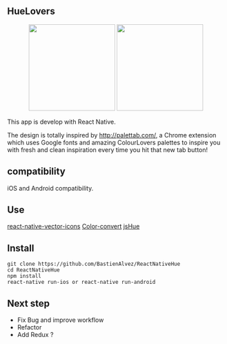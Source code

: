 **HueLovers**
---------
<p align="center">
  <img src="http://i.imgur.com/EC74xO5.png" width="200"/>
  <img src="http://i.imgur.com/RWXgpD4.png" width="200"/>
</p>

This app is develop with React Native.

The design is totally inspired by http://palettab.com/, a Chrome extension which uses Google fonts and amazing ColourLovers palettes to inspire you with fresh and clean inspiration every time you hit that new tab button!

compatibility
-------------

iOS and Android compatibility.

Use
---

[react-native-vector-icons](https://github.com/oblador/react-native-vector-icons)
[Color-convert](https://github.com/Qix-/color-convert)
[jsHue](https://github.com/blargoner/jshue)

Install
-------

    git clone https://github.com/BastienAlvez/ReactNativeHue
    cd ReactNativeHue
    npm install
    react-native run-ios or react-native run-android


Next step
-----------
 - Fix Bug and improve workflow
 - Refactor
 - Add Redux ?
